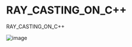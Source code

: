 # RAY_CASTING_ON_C++
RAY_CASTING_ON_C++

![image](https://user-images.githubusercontent.com/20697704/175410974-a964a6cf-855e-42dd-98ed-ed0cda09e49d.png)
